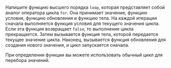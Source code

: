 Напишите функцию высшего порядка `loop`, которая представляет собой ана­лог оператора цикла `for`. Она принимает значение, функцию условия, функ­цию обновления и функцию тела. На каждой итерации сначала выполняется функция условия для текущего значения цикла. Если эта функция возвращает `false`, то выполнение цикла прекращается. Затем вызывается функция тела, которой передается текущее значение цикла. Наконец, вызывается функция обновления для создания нового значения, и цикл запускается сначала.

При определении функции вы можете использовать обычный цикл для перебора значений.